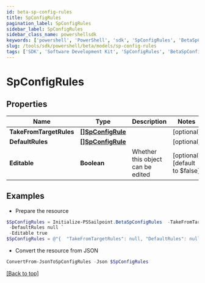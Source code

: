 ```yaml
---
id: beta-sp-config-rules
title: SpConfigRules
pagination_label: SpConfigRules
sidebar_label: SpConfigRules
sidebar_class_name: powershellsdk
keywords: ['powershell', 'PowerShell', 'sdk', 'SpConfigRules', 'BetaSpConfigRules'] 
slug: /tools/sdk/powershell/beta/models/sp-config-rules
tags: ['SDK', 'Software Development Kit', 'SpConfigRules', 'BetaSpConfigRules']
---
```



# SpConfigRules

## Properties

Name | Type | Description | Notes
------------ | ------------- | ------------- | -------------
**TakeFromTargetRules** | [**[]SpConfigRule**](sp-config-rule) |  | [optional] 
**DefaultRules** | [**[]SpConfigRule**](sp-config-rule) |  | [optional] 
**Editable** | **Boolean** | Whether this object can be edited | [optional] [default to $false]

## Examples

- Prepare the resource
```powershell
$SpConfigRules = Initialize-PSSailpoint.BetaSpConfigRules  -TakeFromTargetRules null `
 -DefaultRules null `
 -Editable true
$SpConfigRules = @"{  "TakeFromTargetRules": null, "DefaultRules": null, "Editable": true }"@
```

- Convert the resource from JSON
```powershell
ConvertFrom-JsonToSpConfigRules -Json $SpConfigRules
```


[[Back to top]](#) 

